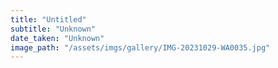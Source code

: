 ```yaml
---
title: "Untitled"
subtitle: "Unknown"
date_taken: "Unknown"
image_path: "/assets/imgs/gallery/IMG-20231029-WA0035.jpg"
---
```

